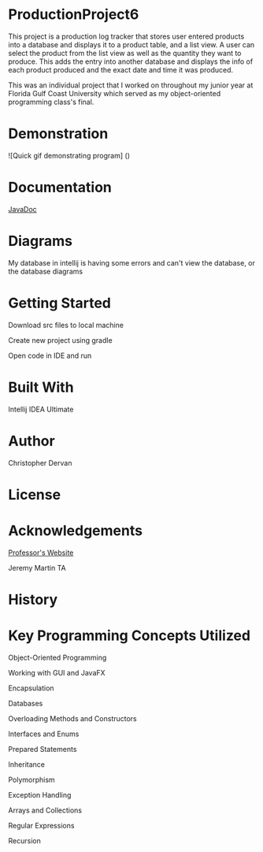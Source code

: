 # ProductionProject6
This project is a production log tracker that stores user entered products into a database 
and displays it to a product table, and a list view. A user can select the product from 
the list view as well as the quantity they want to produce. This adds the entry into another
database and displays the info of each product produced and the exact date and time it was produced.

This was an individual project that I worked on throughout my junior year at Florida Gulf Coast 
University which served as my object-oriented programming class's final.

# Demonstration
![Quick gif demonstrating program] ()

# Documentation
[JavaDoc]()

# Diagrams
My database in intellij is having some errors 
and can't view the database, or the database diagrams

# Getting Started
Download src files to local machine

Create new project using gradle

Open code in IDE and run

# Built With
Intellij IDEA Ultimate 

# Author
Christopher Dervan

# License

# Acknowledgements
[Professor's Website](https://sites.google.com/site/profvanselow/portfolio?authuser=0)

Jeremy Martin TA

# History

# Key Programming Concepts Utilized
Object-Oriented Programming

Working with GUI and JavaFX

Encapsulation

Databases

Overloading Methods and Constructors

Interfaces and Enums

Prepared Statements

Inheritance

Polymorphism

Exception Handling

Arrays and Collections

Regular Expressions

Recursion




